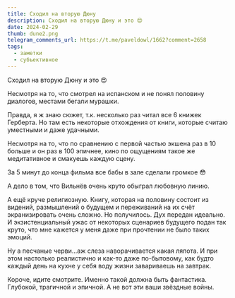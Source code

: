 ```yaml
---
title: Сходил на вторую Дюну
description: Сходил на вторую Дюну и это 😍
date: 2024-02-29
thumb: dune2.png
telegram_comments_url: https://t.me/paveldowl/1662?comment=2658
tags:
  - заметки
  - субъективное
---
```


Сходил на вторую Дюну и это 😍
  
Несмотря на то, что смотрел на испанском и не понял половину диалогов, местами бегали мурашки.  
  
Правда, я ж знаю сюжет, т.к. несколько раз читал все 6 книжек Герберта. Но там есть некоторые отхождения от книги, которые считаю уместными и даже удачными.  
  
Несмотря на то, что по сравнению с первой частью экшена раз в 10 больше и он раз в 100 эпичнее, кино по ощущениям такое же медитативное и смакуешь каждую сцену.  
  
За 5 минут до конца фильма все бабы в зале сделали громкое 😳
  
А дело в том, что Вильнёв очень круто обыграл любовную линию.  
  
А ещё круче религиозную. Книгу, которая на половину состоит из видений, размышлений о будущем и переживаний на их счёт экранизировать очень сложно. Но получилось. Дух передан идеально. И экзистенциальный ужас от некоторых сценариев будущего подан так круто, что мне кажется у меня даже при прочтении не было таких эмоций.  
  
Ну а песчаные черви...аж слеза наворачивается какая ляпота. И при этом настолько реалистично и как-то даже по-бытовому, как будто каждый день на кухне у себя воду жизни завариваешь на завтрак.  
  
Короче, идите смотрите. Именно такой должна быть фантастика. Глубокой, трагичной и эпичной. А не вот эти ваши звёздные войны.